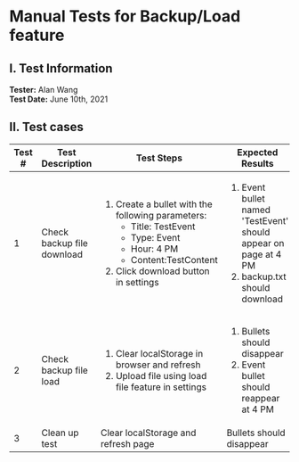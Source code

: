 # Manual Tests for Backup/Load feature
## I. Test Information
**Tester:** Alan Wang  
**Test Date:** June 10th, 2021   

## II. Test cases
| Test # | Test Description           | Test Steps                                                                                                                                                                                                    | Expected Results                                                                                                 | Actual Results | P/F? |
|--------|----------------------------|---------------------------------------------------------------------------------------------------------------------------------------------------------------------------------------------------------------|------------------------------------------------------------------------------------------------------------------|----------------|------|
| 1      | Check backup file download | <ol><li>Create a bullet with the following parameters: <ul><li>Title: TestEvent</li><li>Type: Event</li><li>Hour: 4 PM</li><li>Content:TestContent</li></ul></li><li>Click download button in settings</li><ol> | <ol><li>Event bullet named 'TestEvent' should appear on page at 4 PM</li><li>backup.txt should download</li><ol> | As expected               |  ✔️    |
| 2      | Check backup file load     | <ol><li>Clear localStorage in browser and refresh</li><li>Upload file using load file feature in settings</li></ol>                                                                                                            | <ol><li>Bullets should disappear</li><li>Event bullet should reappear at 4 PM</li><ol>                           |   As expected            |  ✔️    |
| 3      | Clean up test          | Clear localStorage and refresh page| Bullets should disappear |   As expected       |    ✔️     |   